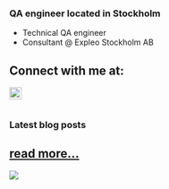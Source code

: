 ### QA engineer located in Stockholm

- Technical QA engineer
- Consultant @ Expleo Stockholm AB

## Connect with me at:
[<img align="left" alt="tabofa | LinkedIn" width="22px" src="https://camo.githubusercontent.com/b65faae8871ebbdb99790f2644ea7f3c89800b0c/68747470733a2f2f63646e2e6a7364656c6976722e6e65742f6e706d2f73696d706c652d69636f6e734076332f69636f6e732f6c696e6b6564696e2e737667" data-canonical-src="https://cdn.jsdelivr.net/npm/simple-icons@v3/icons/linkedin.svg" style="max-width:100%;">][linkedin]

<br />
<br />

### Latest blog posts
<!-- BLOG-POST-LIST:START -->
<!-- BLOG-POST-LIST:END -->
[read more...][medium]
---

<img src="https://github-readme-stats.vercel.app/api?username=tabofa&show_icons=true&theme=radical">

[linkedin]: https://www.linkedin.com/in/jonas-hall-ba8a6385/
[medium]: https://medium.com/@tabofa